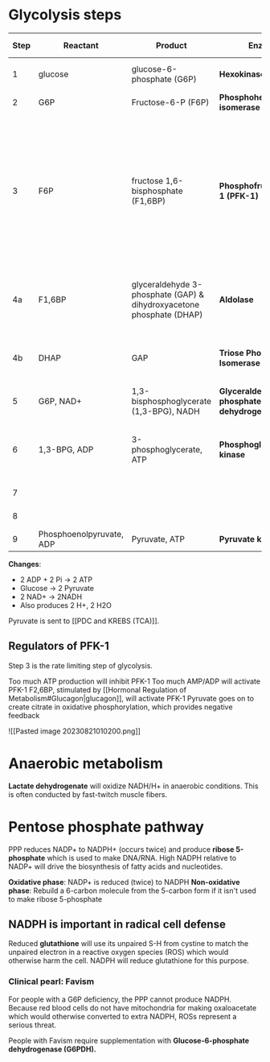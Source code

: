 # Glycolysis steps
| Step | Reactant                 | Product                                                              | Enzyme                                       | dG (kJ/mol) | Notes                                                                                                                                                  |
| ---- | ------------------------ | -------------------------------------------------------------------- | -------------------------------------------- | ----------- | ------------------------------------------------------------------------------------------------------------------------------------------------------ |
| 1    | glucose                  | glucose-6-phosphate (G6P)                                            | **Hexokinase**                               | -20.9       | **Irreversible** (ATP consumed)                                                                                                                            |
| 2    | G6P                      | Fructose-6-P (F6P)                                                   | **Phosphohexose isomerase**                  | 2.2         |                                                                                                                                                        |
| 3    | F6P                      | fructose 1,6-bisphosphate (F1,6BP)                                   | **Phosphofructokinase-1 (PFK-1)**            | -17.2       | **Irreversible** (ATP consumed). This step guarantees the sugar will proceed down glycolysis. Alternatively, G6P may have been shuttled to other pathways. |
| 4a   | F1,6BP                   | glyceraldehyde 3-phosphate (GAP) & dihydroxyacetone phosphate (DHAP) | **Aldolase**                                 | 22.8        | Reversible. GAP and DHAP concentration generally remain low                                                                                            |
| 4b   | DHAP                     | GAP                                                                  | **Triose Phosphate Isomerase**               | 7.9         | Only GAP can be used in step 6, so DHAP has to be converted                                                                                            |
| 5    | G6P, NAD+                | 1,3-bisphosphoglycerate (1,3-BPG), NADH                              | **Glyceraldehyde 3-phosphate dehydrogenase** | 12.2        |                                                                                                                                                        |
| 6    | 1,3-BPG, ADP             | 3-phosphoglycerate, ATP                                              | **Phosphoglycerate kinase**                  | -18.5       | 1 ATP is generated per GAP, so we are now net 0 energy wise                                                                                            |
| 7    |                          |                                                                      |                                              |             | NOT IMPORTANT                                                                                                                                          |
| 8    |                          |                                                                      |                                              |             | NOT IMPORTANT                                                                                                                                          |
| 9    | Phosphoenolpyruvate, ADP | Pyruvate, ATP                                                        | **Pyruvate kinase**                          | -31.4       | **Irreversible**                                                                                                                                           |

**Changes**:
- 2 ADP + 2 Pi → 2 ATP
- Glucose → 2 Pyruvate
- 2 NAD+ → 2NADH
- Also produces 2 H+, 2 H2O

Pyruvate is sent to [[PDC and KREBS (TCA)]].
## Regulators of PFK-1
Step 3 is the rate limiting step of glycolysis.

Too much ATP production will inhibit PFK-1
Too much AMP/ADP will activate PFK-1
F2,6BP, stimulated by [[Hormonal Regulation of Metabolism#Glucagon|glucagon]], will activate PFK-1
Pyruvate goes on to create citrate in oxidative phosphorylation, which provides negative feedback

![[Pasted image 20230821010200.png]]

# Anaerobic metabolism
**Lactate dehydrogenate** will oxidize NADH/H+ in anaerobic conditions. This is often conducted by fast-twitch muscle fibers.
# Pentose phosphate pathway
PPP reduces NADP+ to NADPH+ (occurs twice) and produce **ribose 5-phosphate** which is used to make DNA/RNA. High NADPH relative to NADP+ will drive the biosynthesis of fatty acids and nucleotides.

**Oxidative phase**: NADP+ is reduced (twice) to NADPH
**Non-oxidative phase**: Rebuild a 6-carbon molecule from the 5-carbon form if it isn't used to make ribose 5-phosphate
## NADPH is important in radical cell defense
Reduced **glutathione** will use its unpaired S-H from cystine to match the unpaired electron in a reactive oxygen species (ROS) which would otherwise harm the cell. NADPH will reduce glutathione for this purpose.
### Clinical pearl: Favism
For people with a G6P deficiency, the PPP cannot produce NADPH. Because red blood cells do not have mitochondria for making oxaloacetate which would otherwise converted to extra NADPH, ROSs represent a serious threat.

People with Favism require supplementation with **Glucose-6-phosphate dehydrogenase (G6PDH).**